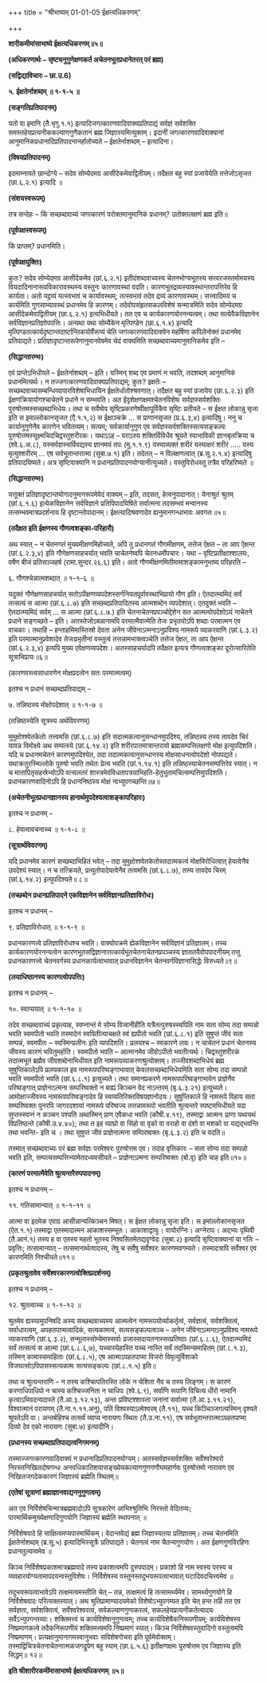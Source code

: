 +++
title = "श्रीभाष्यम् 01-01-05 ईक्षत्यधिकरणम्"

+++
<div claऽऽ="elementor-widget-container">

**शारीकमीमांसाभाष्ये ईक्षत्यधिकरणम्॥५॥**

**(अधिकरणार्थः – सृष्ट्यनुगुणेक्षणकर्त अचेतनभूतप्रधानेतरत् परं ब्रह्म)**

**(सद्विद्याविचारः – छा.उ.6)**

**५. ईक्षतेर्नाशब्दम् ॥ १-१-५ ॥**

**(सङ्गतिप्रतिपादनम्)**

यतो वा इमानि (तै.भृगु.१.१) इत्यादिजगत्कारणवादिवाक्यप्रतिपाद्यं सर्वज्ञं सर्वशक्ति समस्तहेयप्रत्यनीककल्याणगुणैकतानं ब्रह्म जिज्ञास्यमित्युक्तम्। इदानीं जगत्कारणवादिवाक्यानां आनुमानिकप्रधानादिप्रतिपादनानर्हातोच्यते – ईक्षतेर्नाशब्दम् – इत्यादिना।

**(विषयप्रतिपादनम्)**

इदमाम्नायते छान्दोग्ये – सदेव सोम्येदमग्र आसीदेकमेवाद्वितीयम्। तदैक्षत बहु स्यां प्रजायेयेति तत्तेजोऽसृजत (छा.६.२.१) इत्यादि ॥

**(संशयस्वरूपम्)**

तत्र सन्देहः – किं सच्छब्दवाच्यं जगत्कारणं परोक्तमानुमानिकं प्रधानम्? उतोक्तलक्षणं ब्रह्म इति॥

**(पूर्वपक्षस्वरूपम्)**

किं प्राप्तम्? प्रधानमिति।

**(पूर्वपक्षयुक्तिः)**

कुतः? सदेव सोम्येदमग्र आसीदेकमेव (छां.६.२.१) इतीदंशब्दवाच्यस्य चेतनभोग्यभूतस्य सत्त्वरजस्तमोमयस्य वियदादिनानारूपविकारावस्थस्य वस्तुनः कारणावस्थां वदति। कारणभूतद्रव्यस्यावस्थान्तरापत्तिरेव हि कार्यता। अतो यद्द्रव्यं यत्स्वभावं च कार्यावस्थम्; तत्स्वभावं तदेव द्रव्यं कारणावस्थम्। सत्त्वादिमयं च कार्यमिति गुणसाम्यावस्थं प्रधानमेव हि कारणम्। तदेवोपसंहृतसकलविशेषं सन्मात्रमिति सदेव सोम्येदमग्र आसीदेकमेवाद्वितीयम् (छा.६.२.१) इत्यभिधीयते। तत एव च कार्यकारणयोरनन्यत्वम्। तथा सत्येवैकविज्ञानेन सर्वविज्ञानप्रतिज्ञोपपत्तिः। अन्यथा यथा सोम्यैकेन मृत्पिण्डेन (छा.६.१.४) इत्यादि मृत्पिण्डतत्कार्यदृष्टान्तदार्ष्टान्तिकयोर्वैरूप्यं चेति जगत्कारणवादिवाक्येन महर्षिणा कपिलेनोक्तं प्रधानमेव प्रतिपाद्यते। प्रतिज्ञादृष्टान्तरूपेणानुमानवेषमेव चेदं वाक्यमिति सच्छब्दवाच्यमानुमानिकमेव इति –

**(सिद्धान्तारम्भः)**

एवं प्राप्तेऽभिधीयते – ईक्षतेर्नाशब्दम् – इति। यस्मिन् शब्द एव प्रमाणं न भवति, तदशब्दम् आनुमानिकं प्रधानमित्यर्थः। न तज्जगत्कारणवादिवाक्यप्रतिपाद्यम्; कुतः? इक्षतेः – सच्छब्दवाच्यसम्बन्धिव्यापारविशेषाभिधायिन ईक्षतेर्धातोश्श्रवणात्। तदैक्षत बहु स्यां प्रजायेय (छा.६.२.३) इति ईक्षणक्रियायोगश्चाचेतने प्रधाने न सम्भवति। अत ईदृशेक्षणक्षमश्चेतनविशेषः सर्वज्ञस्सर्वशक्तिः पुरुषोत्तमस्सच्छब्दाभिधेयः। तथा च सर्वेष्वेव सृष्टिप्रकरणेष्वीक्षापूर्विकैव सृष्टिः प्रतीयते – स ईक्षत लोकान्नु सृजा इति स इमाल्लोकानसृजत (एै.१.१,२) स ईक्षाञ्चक्रे … स प्राणानसृजत (प्र.६.३,४) इत्यादिषु। ननु च कार्यानुगुणेनैव कारणेन भवितव्यम्। सत्यम्; सर्वकार्यानुगुण एव सर्वज्ञस्सर्वशक्तिस्सत्यसङ्कल्पः पुरुषोत्तमस्सूक्ष्मचिदचिद्वस्तुशरीरकः। यथाऽऽह – पराऽस्य शक्तिर्विविधैव श्रूयते स्वाभाविकी ज्ञानबृलक्रिया च (श्वे.६.अ.८), यस्सर्वज्ञस्सर्विवद्यस्य ज्ञानमयं तपः (मु.१.१.९) यस्याव्यक्तं शरीरं यस्याक्षरं शरीरं ….. यस्य मृत्युश्शरीरम् … एष सर्वभूतान्तरात्मा (सुबा.७.१) इति। तदेतत् – न विलक्षणत्वात् (ब्र.सू.२.१.४) इत्यादिषु प्रतिपादयिष्यते। अत्र सृष्टिवाक्यानि न प्रधानप्रतिपादनयोग्यानीत्युच्यते। वस्तुविरोधस्तु तत्रैव परिहरिष्यते ॥

**(सिद्धान्तारम्भः)**

यत्तूक्तं प्रतिज्ञादृष्टान्तयोगादनुमानरूपमेवेदं वाक्यम् – इति, तदसत्, हेत्वनुपादानात्। येनाश्रुतं श्रुतम् (छां.६.१.६) इत्येकविज्ञानेन सर्वविज्ञाने प्रतिपिपादयिषिते सर्वात्मना तदसम्भवं मन्वानस्य तत्सम्भवमात्रप्रदर्शनाय हि दृष्टान्तोपादानम्। ईक्षत्यादिश्रवणादेव ह्यनुमानगन्धाभावः अवगतः॥५॥

**(तदैक्षत इति ईक्षणस्य गौणत्वशङ्का-परिहारौ)**

अथ स्यात् – न चेतनगतं मुख्यमीक्षणमिहोच्यते, अपि तु प्रधानगतं गौणमीक्षणम्, तत्तेज ऐक्षत – ता आप ऐक्षन्त (छां.६.२.३,४) इति गौणेक्षणसाहचर्यात् भवति चाचेतनेष्वपि चेतनधर्मोपचारः। यथा – वृष्टिप्रतीक्षाश्शालयः, वर्षेण बीजं प्रतिसञ्जहर्ष (रामा.सुन्दर.२६.६) इति। अतो गौणमीक्षणमितीमामाशङ्कामनुभाष्य परिहरति –

६. गौणश्चेन्नात्मशब्दात् ॥ १-१-६ ॥

यदुक्तं गौणेक्षणसाहचर्यात् सतोऽपीक्षणव्यपदेशस्सर्गनियतपूर्वावस्थाभिप्रायो गौण इति। ऐतदात्म्यमिदं सर्वं तत्सत्यं स आत्मा (छां.६.८.७) इति सच्छब्दप्रतिपादितस्य आत्मशब्देन व्यपदेशात्। एतदुक्तं भवति – ऐतदात्म्यमिदं सर्वम् … स आत्मा (छां.६.८.७.) इति चेतनाचेतनप्रपञ्चोद्देशेन सत आत्मत्वोपदेशोऽयं नाचेतने प्रधाने सङ्गच्छते – इति। अतस्तेजोऽबन्नानामपि परमात्मैवात्मेति तेजः प्रभृतयोऽपि शब्दाः परमात्मन एव वाचकाः। तथाहि – हन्ताहमिमास्तिस्रो देवता अनेन जीवेनाऽत्मनाऽनुप्रविश्य नामरूपे व्याकरवाणि (छां.६.३.२) इति परमात्मानुप्रवेशादेव तेजःप्रभृतीनां वस्तुत्वं तत्तन्नामभाक्त्वञ्चेति तत्तेज ऐक्षत, ता आप ऐक्षन्त (छां.६.२.३,४) इत्यपि मुख्य एवेक्षणव्यपदेशः। अतस्साहचर्यादपि तदैक्षत इत्यत्र गौणत्वाशङ्का दूरोत्सारितेति सूत्राभिप्रायः॥६॥

(कारणवस्त्वसाधारणेन मोक्षप्रदत्वेन सतः परमात्मत्वम्)

इतश्च न प्रधानं सच्छब्दप्रतिपाद्यम् –

७. तन्निष्ठस्य मोक्षोपदेशात् ॥ १-१-७ ॥

(तन्निष्ठस्येति सूत्रस्य अर्थविवरणम्)

मुमुक्षोश्श्वेतकेतोः तत्त्वमसि (छां.६.८.७) इति सदात्मकत्वानुसन्धानमुपदिश्य, तन्निष्ठस्य तस्य तावदेव चिरं यावन्न विमोक्ष्ये अथ सम्पत्स्ये (छां.६.१४.२) इति शरीरपातमात्रान्तरायो ब्रह्मसम्पत्तिलक्षणो मोक्ष इत्युपदिशति। यदि च प्रधानमचेतनं कारणमुपदिश्येत, तदा तदात्मकत्वानुसन्धानस्य मोक्षसाधनत्वोपदेशो नोपपद्यते। यथाक्रतुरस्मिल्लोके पुरुषो भवति तथेतः प्रेत्य भवति (छां.१.१४.१) इति तन्निष्ठस्याचेतनसम्पत्तिरेव स्यात्। न च मातापितृसहस्रेभ्योऽपि वत्सलतरं शास्त्रमेवंविधतापत्रयाभिहति-हेतुभूतामचित्सम्पत्तिमुपदिशति। प्रधानकारणवादिनोऽपि हि प्रधाननिष्ठस्य मोक्षं नाभ्युपगच्छन्ति॥७॥

**(अचेतनीभूतप्रधानज्ञानस्य हानार्थमुपदेश्यत्वाशङ्कापरिहारः)**

इतश्च न प्रधानम् –

८. हेयत्वावचनाच्च ॥ १-१-८ ॥

**(सूत्रार्थविवरणम्)**

यदि प्रधानमेव कारणं सच्छब्दाभिहितं भवेत् – तदा मुमुक्षोश्श्वेतकेतोस्तदात्मकत्वं मोक्षविरोधित्वात् हेयत्वेनैव उपदेश्यं स्यात्। न च तत्क्रियते, प्रत्युतोपादेयत्वेनैव तत्वमसि (छां.६.८.७), तस्य तावदेव चिरम् (छां.६.१४.२) इत्युपदिश्यते॥ ८॥

**(तच्छब्देन प्रधानप्रतिपादने एकविज्ञानेन सर्वविज्ञानप्रतिज्ञाविरोधः)**

इतश्च न प्रधानम् –

९. प्रतिज्ञाविरोधात् ॥ १-१-९ ॥

प्रधानकारणत्वे प्रतिज्ञाविरोधश्च भवति। वाक्योपक्रमे ह्येकविज्ञानेन सर्वविज्ञानं प्रतिज्ञातम्। तच्च कार्यकारणयोरनन्यत्वेन कारणभूतसद्विज्ञानात्तत्कार्यभूतचेतनाचेतनप्रपञ्चस्य ज्ञाततयैवोपपादनीयम् तत्तु प्रधानकारणत्त्वे चेतनवर्गस्य प्रधानकार्यत्वाभावात् प्रधानविज्ञानेन चेतनवर्गविज्ञानासिद्धेः विरुध्यते॥९॥

**(लयाधिष्ठानस्य कारणत्वोपपत्तिः)**

इतश्च न प्रधानम् –

१०. स्वाप्ययात् ॥ १-१-१० ॥

तदेव सच्छब्दवाच्यं प्रकृत्याह, स्वप्नान्तं मे सोम्य विजानीहीति यत्रैतत्पुरुषस्स्वपिति नाम सता सोम्य तदा सम्पन्नो भवति स्वमपीतो भवति तस्मादेनं स्वपितीत्याचक्षते स्वं ह्यपीतो भवति (छां.६.८.१) इति सुषुप्तं जीवं सता सम्पन्नं, स्वमपीतः – स्वस्मिन्प्रलीनः इति व्यपदिशति। प्रलयश्च – स्वकारणे लयः। न चाचेतनं प्रधानं चेतनस्य जीवस्य कारणं भवितुमर्हाति।
स्वमपीतो भवति – आत्मानमेव जीवोऽपीतो भवतीत्यर्थः। चिद्वस्तुशरीरकं तदात्मभूतं ब्रह्मैव जीवशब्देनाभिधीयत इति नामरूपव्याकरणश्रुत्योक्तम्। तज्जीवशब्दाभिधेयं ब्रह्म सुषुप्तिकालेऽपि प्रलयकाल इव नामरूपपरिष्वङ्गाभावात् केवलसच्छब्दाभिधेयमिति सता सोम्य तदा सम्पन्नो भवति स्वमपीतो भवति (छां.६.८.१) इत्युच्यते। तथा समानप्रकरणे नामरूपपरिष्वङ्गाभावेन प्राज्ञेनैव परिष्वङ्गात् प्राज्ञेनाऽत्मना सम्परिष्वक्तो न बाह्यं किञ्चन वेद नाऽन्तरम् (बृ.६.३.२१) इत्युच्यते। आमोक्षाज्जीवस्य नामरूपपरिष्वङ्गादेव हि स्वव्यतिरिक्तविषयज्ञानोदयः। सुषुप्तिकाले हि नामरूपे विहाय सता सम्परिष्वक्तः पुनरपि जागरदशायां नामरूपे परिष्वज्य तत्तन्नामरूपो भवतीति श्रुत्यन्तरे स्पष्टमभिधीयते यदा सुप्तस्स्वप्नं न कञ्चन पश्यति अथास्मिन् प्राण एवैकधा भवति (कौषी.४.१९), तस्माद्वा आत्मनः प्राणा यथायथं विप्रतिष्ठन्ते (कौषी.उ.४.४०); तथा त इह व्याघ्रो वा सिंहो वा वृको वा वराहो वा दंशो वा मशको वा यद्यद्भवन्ति तथा
भवन्ति- इति च । तथा सुषुप्तं जीवं प्राज्ञेनात्मना सम्पिरष्वक्तः (बृ.६.३.२) इति च वदति॥

तस्मात् सच्छब्दवाच्यः परं ब्रह्म सर्वज्ञः परमेश्वरः पुरुषोत्तम एव। तदाह वृत्तिकारः – सता सोम्य तदा सम्पन्नो भवति इति, सम्पत्यसम्पत्तिभ्यामेतदध्यवसीयते – प्राज्ञेनाऽत्मना सम्परिष्वक्तः (बो.वृ) इति चाह इति॥१०॥

**(कारणं परमात्मैवेति श्रुत्यन्तरैरुपपादनम्)**

इतश्च न प्रधानम् –

११. गतिसामान्यात् ॥ १-१-११ ॥

आत्मा वा इदमेक एवाग्र आसीन्नान्यत्किञ्चन मिषत्। स ईक्षत लोकान्नु सृजा इति। स इमांल्लोकानसृजत (ऐत.१.१) तस्माद्वा एतस्मादात्मन आकाशस्सम्भूतः। आकाशाद्वायुः। वायोरग्निः। अग्नेरापः। अद्भ्यः पृथिवी (तै.आनं.१) तस्य ह वा एतस्य महतो भूतस्य निश्वसितमेतद्यदृग्वेदः (सुबा.२) इत्यादि सृष्टिवाक्यानां या गतिः – प्रवृत्तिः; तत्सामान्यात् – तत्समानार्थत्वादस्य, तेषु च सर्वेषु सर्वेश्वरः कारणमवगम्यते। तस्मादत्रापि सर्वेश्वर एव कारणमिति निश्चीयते॥११॥

**(प्रकृतश्रुतावेव सर्वेश्वरकारणत्वोक्तिप्रदर्शनम्)**

इतश्च न प्रधानम् –

१२. श्रुतत्वाच्च ॥ १-१-१२ ॥

श्रुतमेव ह्यस्यामुपनिषदि अस्य सच्छब्दवाच्यस्य आत्मत्वेन नामरूपयोर्व्याकर्तृत्वं, सर्वज्ञत्वं, सर्वशक्तित्वं, सर्वाधारत्वम्, अपहतपाप्मत्वादिकं, सत्यकामत्वं, सत्यसङ्कल्पत्वञ्च – अनेन जीवेनाऽत्मनाऽनुप्रविश्य नामरूपे व्याकरवाणि (छां.६.३.२), सन्मूलास्सोम्येमास्सर्वाः प्रजास्सदायतनास्सत्प्रतिष्ठाः (छां.६.८.६), ऐतदात्म्यमिदं सर्वं तत्सत्यं स आत्मा (छां.६.८.६,७), यच्चास्येहास्ति यच्च नास्ति सर्वं तदस्मिन्समाहितम् (छां.८.१.३), तस्मिन् कामास्समाहिताः (छां.६.८.५), एष आत्माऽपहतपाप्मा विजरो विमृत्युर्विशाको विजघत्सोऽपिपासस्सत्यकामः सत्यसङ्कल्पः (छां.८.१.५) इति॥

तथा च श्रुत्यन्तराणि – न तस्य कश्चित्पतिरस्ति लोके न चेशिता नैव च तस्य लिङ्गम्। स कारणं करणाधिपाधिपो न चास्य कश्चिज्जनिता न चाधिपः (श्वे.६.९), सर्वाणि रूपाणि विचित्य धीरो नामानि कृत्वाऽभिवदन्यदास्ते (तै.आ.३.१२.१३),
अन्तः प्रविष्टश्शास्ता जनानां सर्वात्मा (तै.आ.३.११.२१), विश्वात्मानं परायणम् (तै.ना.१.११.अनु), पतिं विश्वस्याऽत्मेश्वरम् (तै.११), यच्च किञ्चिञ्जगत्यस्मिन् दृश्यते श्रूयतेऽपि वा। अन्तर्बहिश्च तत्सर्वं व्याप्य नारायणः स्थितः (तै.उ.ना.११), एष सर्वभूतान्तरात्माऽपहतपाप्मा दिव्यो देव एको नारायणः (सुबा.७) इत्यादीनि।

**(प्रधानस्य सच्छब्दाप्रतिपाद्यत्वनिगमनम्)**

तस्माज्जगत्कारणवादिवाक्यं न प्रधानादिप्रतिपादनयोग्यम्। अतस्सर्वज्ञस्सर्वशक्तिः सर्वेश्वरेश्वरो निरस्तनिखिलदोषगन्धः अनवधिकातिशयासङ्ख्येयकल्याणगुणगणौघमहार्णवः पुरुषोत्तमो नारायण एव निखिलजगदेककारणं जिज्ञास्यं ब्रह्मेति स्थितम्॥

**(एतेषां सूत्राणां ब्रह्माज्ञानवाद्यननुगुणत्वम्)**

अत एव निर्विशेषचिन्मात्रब्रह्मवादोऽपि सूत्रकारेण आभिश्श्रुतिभिः निरस्तो वेदितव्यः; पारमार्थिकमुख्येक्षणादिगुणयोगि जिज्ञास्यं ब्रह्मेति स्थापनात् ॥

निर्विशेषवादे हि साक्षित्वमप्यपारमार्थिकम्। वेदान्तवेद्यं ब्रह्म जिज्ञास्यतया प्रतिज्ञातम्। तच्च चेतनमिति ईक्षतेर्नाशब्दम् (ब्र.सू.५) इत्यादिभिस्सूत्रैः प्रतिपाद्यते। चेतनत्वं नाम चैतन्यगुणयोगः। अत ईक्षणगुणविरहिणः प्रधानतुल्यत्वमेव ॥

 किञ्च निर्विशेषप्रकाशमात्रब्रह्मवादे तस्य प्रकाशत्वमपि दुरुपपादम्। प्रकाशो हि नाम स्वस्य परस्य च व्यवहारयोग्यतामापदयन्वस्तुविशेषः। निर्विशेषस्य वस्तुनस्तदुभयरूपत्वाभावात् घटादिवदचित्त्वमेव ॥

तदुभयरूपत्वाभावेऽपि तत्क्षमत्वमस्तीति चेत् – तन्न, तत्क्षमत्वं हि तत्सामर्थ्यमेव। सामर्थ्यगुणयोगे हि निर्विशेषवादः परित्यक्तस्यात्। अथ श्रुतिप्रामाण्यादयमेको विशेषोऽभ्युपगम्यत इति चेत् हन्त तर्हि तत एव सर्वज्ञता, सर्वशक्तित्वं, सर्वेश्वरेश्वरत्वं, सर्वकल्याणगुणाकरत्वं, सकलहेयप्रत्यनीकतेत्यादयः सर्वेऽभ्युपगन्तव्याः। शक्तिमत्त्वं च कार्यविशेषानुगुणत्वम्; तच्च कार्यविशेषैकनिरूपणीयम्; कार्यविशेषस्य निष्प्रमाणकत्वे तदैकनिरूपणीयं शक्तिमत्त्वमपि निष्प्रमाणं स्यात्। किञ्च निर्विशेषवस्तुवादिनो वस्तुत्वमपि निष्प्रमाणम्। प्रत्यक्षानुमानागमस्वानुभवाः सविशेषगोचरा इति पूर्वमेवोक्तम्। तस्माद्विचित्रचेतनाचेतनात्मकजगद्रूपेण बहु स्याम् (छा.६.५.६) इतीक्षणक्षमः पुरुषोत्तम एव जिज्ञास्य इति सिद्धम्॥ १२॥

**इति श्रीशारीरकमींमासाभाष्ये ईक्षत्यधिकरणम् ॥५॥**

</div>
